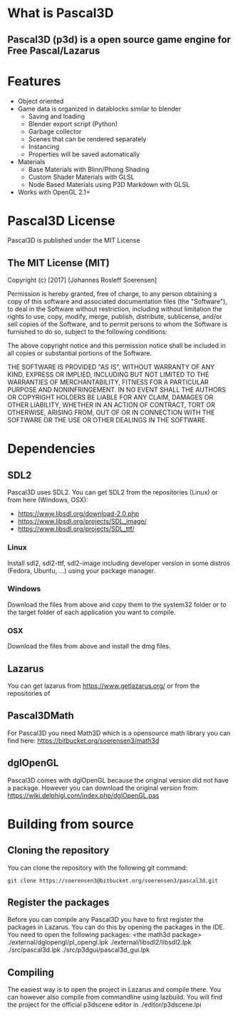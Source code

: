 # What is Pascal3D
## Pascal3D (p3d) is a open source game engine for Free Pascal/Lazarus


# Features
* Object oriented
* Game data is organized in datablocks similar to blender
  * Saving and loading
  * Blender export script (Python)
  * Garbage collector
  * Scenes that can be rendered separately
  * Instancing
  * Properties will be saved automatically
* Materials
  * Base Materials with Blinn/Phong Shading
  * Custom Shader Materials with GLSL
  * Node Based Materials using P3D Markdown with GLSL
* Works with OpenGL 2.1+

# Pascal3D License #

Pascal3D is published under the MIT License

## The MIT License (MIT) ##

Copyright (c) [2017] [Johannes Rosleff Soerensen]

Permission is hereby granted, free of charge, to any person obtaining a copy
of this software and associated documentation files (the "Software"), to deal
in the Software without restriction, including without limitation the rights
to use, copy, modify, merge, publish, distribute, sublicense, and/or sell
copies of the Software, and to permit persons to whom the Software is
furnished to do so, subject to the following conditions:

The above copyright notice and this permission notice shall be included in all
copies or substantial portions of the Software.

THE SOFTWARE IS PROVIDED "AS IS", WITHOUT WARRANTY OF ANY KIND, EXPRESS OR
IMPLIED, INCLUDING BUT NOT LIMITED TO THE WARRANTIES OF MERCHANTABILITY,
FITNESS FOR A PARTICULAR PURPOSE AND NONINFRINGEMENT. IN NO EVENT SHALL THE
AUTHORS OR COPYRIGHT HOLDERS BE LIABLE FOR ANY CLAIM, DAMAGES OR OTHER
LIABILITY, WHETHER IN AN ACTION OF CONTRACT, TORT OR OTHERWISE, ARISING FROM,
OUT OF OR IN CONNECTION WITH THE SOFTWARE OR THE USE OR OTHER DEALINGS IN THE
SOFTWARE.

# Dependencies
## SDL2
Pascal3D uses SDL2. 
You can get SDL2 from the repositories (Linux) or from here (Windows, OSX):

* https://www.libsdl.org/download-2.0.php
* https://www.libsdl.org/projects/SDL_image/
* https://www.libsdl.org/projects/SDL_ttf/

### Linux
Install sdl2, sdl2-ttf, sdl2-image including developer version in some distros (Fedora, Ubuntu, ...) using your package manager.
### Windows
Download the files from above and copy them to the system32 folder or to the target folder of each application you want to compile. 

### OSX
Download the files from above and install the dmg files.

## Lazarus

You can get lazarus from https://www.getlazarus.org/ or from the repositories of 

## Pascal3DMath

For Pascal3D you need Math3D which is a opensource math library you can find here:
https://bitbucket.org/soerensen3/math3d

## dglOpenGL

Pascal3D comes with dglOpenGL because the original version did not have a package. However you can download the original version from: https://wiki.delphigl.com/index.php/dglOpenGL.pas

# Building from source

## Cloning the repository
You can clone the repository with the following git command:

    git clone https://soerensen3@bitbucket.org/soerensen3/pascal3d.git

## Register the packages
Before you can compile any Pascal3D you have to first register the packages in Lazarus. You can do this by opening the packages in the IDE. You need to open the following packages:
&lt;the math3d package&gt;
./external/dglopengl/pl_opengl.lpk
./external/libsdl2/libsdl2.lpk
./src/pascal3d.lpk
./src/p3dgui/pascal3d_gui.lpk

## Compiling
The easiest way is to open the project in Lazarus and compile there. You can however also compile from commandline using lazbuild. You will find the project for the official p3dscene editor in ./editor/p3dscene.lpi
